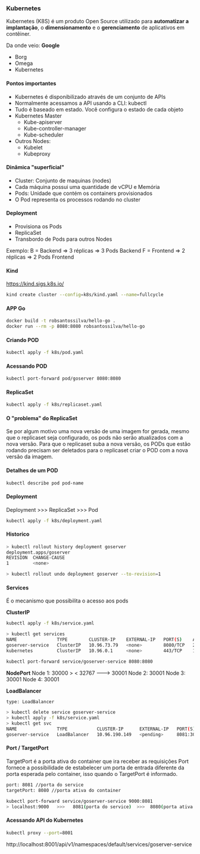 ### Kubernetes

Kubernetes (K8S) é um produto Open Source utilizado para **automatizar a implantação**, o **dimensionamento** e o **gerenciamento** de aplicativos em contêiner.

Da onde veio: **Google**
- Borg
- Omega
- Kubernetes

#### Pontos importantes
- Kubernetes é disponibilizado através de um conjunto de APIs
- Normalmente acessamos a API usando a CLI: kubectl
- Tudo é baseado em estado. Você configura o estado de cada objeto
- Kubernetes Master
  - Kube-apiserver
  - Kube-controller-manager
  - Kube-scheduler
- Outros Nodes:
  - Kubelet
  - Kubeproxy

#### Dinâmica "superficial"
- Cluster: Conjunto de maquinas (nodes)
- Cada máquina possui uma quantidade de vCPU e Memória
- Pods: Unidade que contém os containers provisionados
- O Pod representa os processos rodando no cluster

#### Deployment
- Provisiona os Pods
- ReplicaSet
- Transbordo de Pods para outros Nodes

Exemplo:
B = Backend => 3 réplicas => 3 Pods Backend
F = Frontend => 2 réplicas => 2 Pods Frontend

#### Kind
https://kind.sigs.k8s.io/

```bash
kind create cluster --config=k8s/kind.yaml --name=fullcycle
```

#### APP Go
```bash
docker build -t robsantossilva/hello-go .
docker run --rm -p 8080:8080 robsantossilva/hello-go
```

#### Criando POD
```bash
kubectl apply -f k8s/pod.yaml
```

#### Acessando POD
```bash
kubectl port-forward pod/goserver 8080:8080
```

#### ReplicaSet
```bash
kubectl apply -f k8s/replicaset.yaml
```

#### O "problema" do ReplicaSet
Se por algum motivo uma nova versão de uma imagem for gerada, mesmo que o replicaset seja configurado, os pods não serão atualizados com a nova versão.
Para que o replicaset suba a nova versão, os PODs que estão rodando precisam ser deletados para o replicaset criar o POD com a nova versão da imagem.

#### Detalhes de um POD
```bash
kubectl describe pod pod-name
```

#### Deployment
Deployment >>> ReplicaSet >>> Pod

```bash
kubectl apply -f k8s/deployment.yaml
```

#### Historico
```bash
> kubectl rollout history deployment goserver
deployment.apps/goserver 
REVISION  CHANGE-CAUSE
1         <none>

> kubectl rollout undo deployment goserver --to-revision=1
```

#### Services
É o mecanismo que possibilita o acesso aos pods

**ClusterIP**
```bash
kubectl apply -f k8s/service.yaml
```
```bash
> kubectl get services
NAME               TYPE        CLUSTER-IP    EXTERNAL-IP   PORT(S)    AGE
goserver-service   ClusterIP   10.96.73.79   <none>        8080/TCP   22s
kubernetes         ClusterIP   10.96.0.1     <none>        443/TCP    12h
```
```bash
kubectl port-forward service/goserver-service 8080:8080
```

**NodePort**
Node 1: 30000 > < 32767 ---> 30001
Node 2: 30001
Node 3: 30001
Node 4: 30001

**LoadBalancer**
```bash
type: LoadBalancer

> kubectl delete service goserver-service
> kubectl apply -f k8s/service.yaml
> kubectl get svc
NAME               TYPE           CLUSTER-IP      EXTERNAL-IP   PORT(S)          AGE
goserver-service   LoadBalancer   10.96.190.149   <pending>     8081:30954/TCP   94s
```

#### Port / TargetPort
TargetPort é a porta ativa do container que ira receber as requisições
Port fornece a possibilidade de estabelecer um porta de entrada diferente da porta esperada pelo container, isso quando o TargetPort é informado.

```bash
port: 8081 //porta do service
targetPort: 8080 //porta ativa do container

kubectl port-forward service/goserver-service 9000:8081
> localhost:9000   >>>   8081(porta do service)  >>>  8080(porta ativa do container)
```

#### Acessando API do Kubernetes
```bash
kubectl proxy --port=8001
```
http://localhost:8001/api/v1/namespaces/default/services/goserver-service